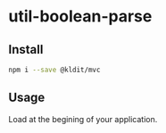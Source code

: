 # util-boolean-parse

## Install
```bash
npm i --save @kldit/mvc
```

## Usage
Load at the begining of your application.
```javascript

```
